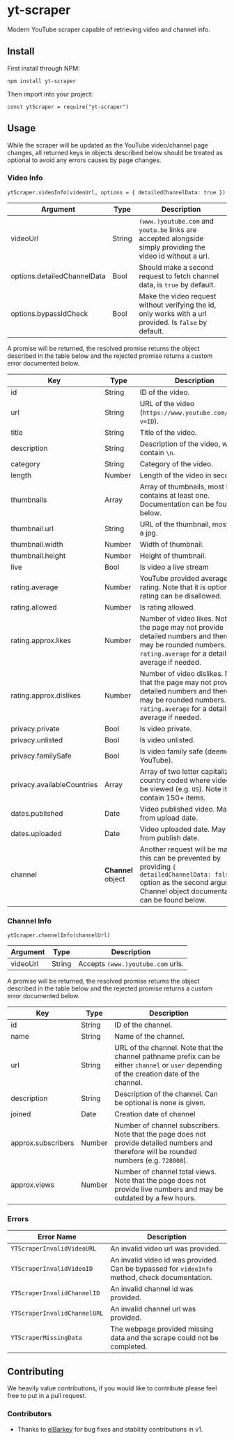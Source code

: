 # yt-scraper

Modern YouTube scraper capable of retrieving video and channel info.

## Install

First install through NPM:

`npm install yt-scraper`

Then import into your project:

`const ytScraper = require("yt-scraper")`

## Usage

While the scraper will be updated as the YouTube video/channel page changes, all returned keys in objects described below should be treated as optional to avoid any errors causes by page changes.

### Video Info

`ytScraper.videoInfo(videoUrl, options = { detailedChannelData: true })`

|Argument|Type|Description|
|-|-|-|
|videoUrl|String|`(www.)youtube.com` and `youtu.be` links are accepted alongside simply providing the video id without a url.|
|options.detailedChannelData|Bool|Should make a second request to fetch channel data, is `true` by default.|
|options.bypassIdCheck|Bool|Make the video request without verifying the id, only works with a url provided. Is `false` by default.|

A promise will be returned, the resolved promise returns the object described in the table below and the rejected promise returns a custom error documented below.

|Key|Type|Description|
|-|-|-|
|id|String|ID of the video.|
|url|String|URL of the video (`https://www.youtube.com/watch?v=ID`).|
|title|String|Title of the video.|
|description|String|Description of the video, will contain `\n`.|
|category|String|Category of the video.|
|length|Number|Length of the video in seconds.|
|thumbnails|Array<thumbnail>|Array of thumbnails, most likely contains at least one. Documentation can be found below.|
|thumbnail.url|String|URL of the thumbnail, most likely a jpg.|
|thumbnail.width|Number|Width of thumbnail.|
|thumbnail.height|Number|Height of thumbnail.|
|live|Bool|Is video a live stream|
|rating.average|Number|YouTube provided average rating. Note that it is optional as rating can be disallowed.|
|rating.allowed|Number|Is rating allowed.|
|rating.approx.likes|Number|Number of video likes. Note that the page may not provide detailed numbers and therefore may be rounded numbers. Use `rating.average` for a detailed average if needed.|
|rating.approx.dislikes|Number|Number of video dislikes. Note that the page may not provide detailed numbers and therefore may be rounded numbers. Use `rating.average` for a detailed average if needed.|
|privacy.private|Bool|Is video private.|
|privacy.unlisted|Bool|Is video unlisted.|
|privacy.familySafe|Bool|Is video family safe (deemed by YouTube).|
|privacy.availableCountries|Array<String>|Array of two letter capitalized country coded where video can be viewed (e.g. `US`). Note it can contain 150+ items.|
|dates.published|Date|Video published video. May vary from upload date.|
|dates.uploaded|Date|Video uploaded date. May vary from publish date.|
|channel|**Channel** object|Another request will be made, this can be prevented by providing `{ detailedChannelData: false }` option as the second argument. Channel object documentation can be found below.|

### Channel Info

`ytScraper.channelInfo(channelUrl)`

|Argument|Type|Description|
|-|-|-|
|videoUrl|String|Accepts `(www.)youtube.com` urls.|

A promise will be returned, the resolved promise returns the object described in the table below and the rejected promise returns a custom error documented below.

|Key|Type|Description|
|-|-|-|
|id|String|ID of the channel.|
|name|String|Name of the channel.|
|url|String|URL of the channel. Note that the channel pathname prefix can be either `channel` or `user` depending of the creation date of the channel.|
|description|String|Description of the channel. Can be optional is none is given.|
|joined|Date|Creation date of channel|
|approx.subscribers|Number|Number of channel subscribers. Note that the page does not provide detailed numbers and therefore will be rounded numbers (e.g. `728000`).|
|approx.views|Number|Number of channel total views. Note that the page does not provide live numbers and may be outdated by a few hours.|

### Errors

|Error Name|Description|
|-|-|
|`YTScraperInvalidVideoURL`|An invalid video url was provided.|
|`YTScraperInvalidVideoID`|An invalid video id was provided. Can be bypassed for `videoInfo` method, check documentation.|
|`YTScraperInvalidChannelID`|An invalid channel id was provided.|
|`YTScraperInvalidChannelURL`|An invalid channel url was provided.|
|`YTScraperMissingData`|The webpage provided missing data and the scrape could not be completed.|

## Contributing 

We heavily value contributions, if you would like to contribute please feel free to put in a pull request.

### Contributors

* Thanks to [elBarkey](https://github.com/elBarkey) for bug fixes and stability contributions in v1.
